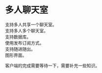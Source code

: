 # 多人聊天室
支持多人共享一个聊天室。  
支持多人多个聊天室。  
支持数据库。  
使用发布订阅方式。  
支持随进随出。  
图形界面。 


客户端的完成需要等待一下，需要补充一些知识。   